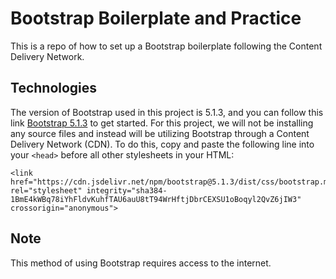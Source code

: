 # Bootstrap Boilerplate and Practice
This is a repo of how to set up a Bootstrap boilerplate following the Content Delivery Network.

## Technologies
The version of Bootstrap used in this project is 5.1.3, and you can follow this link [Bootstrap 5.1.3](https://getbootstrap.com/docs/5.1/getting-started/introduction/#starter-template) to get started. For this project, we will not be installing any source files and instead will be utilizing Bootstrap through a Content Delivery Network (CDN). To do this, copy and paste the following line into your `<head>` before all other stylesheets in your HTML:
```
<link href="https://cdn.jsdelivr.net/npm/bootstrap@5.1.3/dist/css/bootstrap.min.css" rel="stylesheet" integrity="sha384-1BmE4kWBq78iYhFldvKuhfTAU6auU8tT94WrHftjDbrCEXSU1oBoqyl2QvZ6jIW3" crossorigin="anonymous">
```

## Note
This method of using Bootstrap requires access to the internet.
